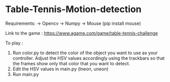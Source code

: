 # Table-Tennis-Motion-detection

Requirements:
-> Opencv
-> Numpy
-> Mouse (pip install mouse)

Link to the game :
https://www.agame.com/game/table-tennis-challenge

To play :
1. Run color.py to detect the color of the object you want to use as your controller. Adjust the HSV values accordingly using the trackbars so that the frames show only that color that you want to detect.
2. Edit the HSV values in main.py (lneon, uneon)
3. Run main.py
